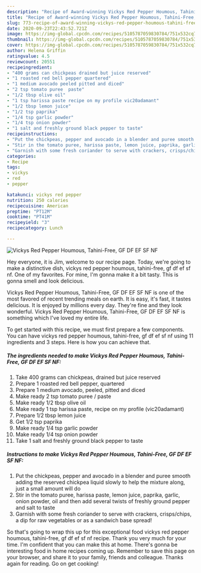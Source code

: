 ```yaml
---
description: "Recipe of Award-winning Vickys Red Pepper Houmous, Tahini-Free, GF DF EF SF NF"
title: "Recipe of Award-winning Vickys Red Pepper Houmous, Tahini-Free, GF DF EF SF NF"
slug: 773-recipe-of-award-winning-vickys-red-pepper-houmous-tahini-free-gf-df-ef-sf-nf
date: 2020-09-23T22:43:52.721Z
image: https://img-global.cpcdn.com/recipes/5105787059830784/751x532cq70/vickys-red-pepper-houmous-tahini-free-gf-df-ef-sf-nf-recipe-main-photo.jpg
thumbnail: https://img-global.cpcdn.com/recipes/5105787059830784/751x532cq70/vickys-red-pepper-houmous-tahini-free-gf-df-ef-sf-nf-recipe-main-photo.jpg
cover: https://img-global.cpcdn.com/recipes/5105787059830784/751x532cq70/vickys-red-pepper-houmous-tahini-free-gf-df-ef-sf-nf-recipe-main-photo.jpg
author: Helena Griffin
ratingvalue: 4.5
reviewcount: 20551
recipeingredient:
- "400 grams can chickpeas drained but juice reserved"
- "1 roasted red bell pepper quartered"
- "1 medium avocado peeled pitted and diced"
- "2 tsp tomato puree  paste"
- "1/2 tbsp olive oil"
- "1 tsp harissa paste recipe on my profile vic20adamant"
- "1/2 tbsp lemon juice"
- "1/2 tsp paprika"
- "1/4 tsp garlic powder"
- "1/4 tsp onion powder"
- "1 salt and freshly ground black pepper to taste"
recipeinstructions:
- "Put the chickpeas, pepper and avocado in a blender and puree smooth adding the reserved chickpea liquid slowly to help the mixture along, just a small amount will do"
- "Stir in the tomato puree, harissa paste, lemon juice, paprika, garlic, onion powder, oil and then add several twists of freshly ground pepper and salt to taste"
- "Garnish with some fresh coriander to serve with crackers, crisps/chips, a dip for raw vegetables or as a sandwich base spread!"
categories:
- Recipe
tags:
- vickys
- red
- pepper

katakunci: vickys red pepper 
nutrition: 250 calories
recipecuisine: American
preptime: "PT12M"
cooktime: "PT41M"
recipeyield: "3"
recipecategory: Lunch

---
```



![Vickys Red Pepper Houmous, Tahini-Free, GF DF EF SF NF](https://img-global.cpcdn.com/recipes/5105787059830784/751x532cq70/vickys-red-pepper-houmous-tahini-free-gf-df-ef-sf-nf-recipe-main-photo.jpg)

Hey everyone, it is Jim, welcome to our recipe page. Today, we're going to make a distinctive dish, vickys red pepper houmous, tahini-free, gf df ef sf nf. One of my favorites. For mine, I'm gonna make it a bit tasty. This is gonna smell and look delicious.



Vickys Red Pepper Houmous, Tahini-Free, GF DF EF SF NF is one of the most favored of recent trending meals on earth. It is easy, it's fast, it tastes delicious. It is enjoyed by millions every day. They're fine and they look wonderful. Vickys Red Pepper Houmous, Tahini-Free, GF DF EF SF NF is something which I've loved my entire life.


To get started with this recipe, we must first prepare a few components. You can have vickys red pepper houmous, tahini-free, gf df ef sf nf using 11 ingredients and 3 steps. Here is how you can achieve that.

<!--inarticleads1-->

##### The ingredients needed to make Vickys Red Pepper Houmous, Tahini-Free, GF DF EF SF NF:

1. Take 400 grams can chickpeas, drained but juice reserved
1. Prepare 1 roasted red bell pepper, quartered
1. Prepare 1 medium avocado, peeled, pitted and diced
1. Make ready 2 tsp tomato puree / paste
1. Make ready 1/2 tbsp olive oil
1. Make ready 1 tsp harissa paste, recipe on my profile (vic20adamant)
1. Prepare 1/2 tbsp lemon juice
1. Get 1/2 tsp paprika
1. Make ready 1/4 tsp garlic powder
1. Make ready 1/4 tsp onion powder
1. Take 1 salt and freshly ground black pepper to taste




<!--inarticleads2-->

##### Instructions to make Vickys Red Pepper Houmous, Tahini-Free, GF DF EF SF NF:

1. Put the chickpeas, pepper and avocado in a blender and puree smooth adding the reserved chickpea liquid slowly to help the mixture along, just a small amount will do
1. Stir in the tomato puree, harissa paste, lemon juice, paprika, garlic, onion powder, oil and then add several twists of freshly ground pepper and salt to taste
1. Garnish with some fresh coriander to serve with crackers, crisps/chips, a dip for raw vegetables or as a sandwich base spread!




So that's going to wrap this up for this exceptional food vickys red pepper houmous, tahini-free, gf df ef sf nf recipe. Thank you very much for your time. I'm confident that you can make this at home. There's gonna be interesting food in home recipes coming up. Remember to save this page on your browser, and share it to your family, friends and colleague. Thanks again for reading. Go on get cooking!
